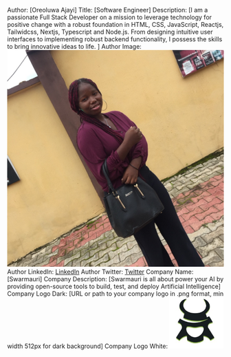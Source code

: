 Author: [Oreoluwa Ajayi] Title: [Software Engineer] Description: [I am a
passionate Full Stack Developer on a mission to leverage technology for positive
change with a robust foundation in HTML, CSS, JavaScript, Reactjs, Tailwidcss,
Nextjs, Typescript and Node.js. From designing intuitive user interfaces to
implementing robust backend functionality, I possess the skills to bring
innovative ideas to life. ] Author Image:
![oreoluwa-ajayi](./assets/oreoluwa-ajayi.JPG) Author LinkedIn:
[LinkedIn](https://www.linkedin.com/in/oreoluwaajayi) Author Twitter:
[Twitter](https://twitter.com/oreoluwa_ruth) Company Name: [Swarmauri] Company
Description: [Swarmauri is all about power your AI by providing open-source
tools to build, test, and deploy Artificial Intelligence] Company Logo Dark:
[URL or path to your company logo in .png format, min width 512px for dark
background] Company Logo White:
![company-logo](../authors/assets/oreoluwa-ajayi-logo.PNG)